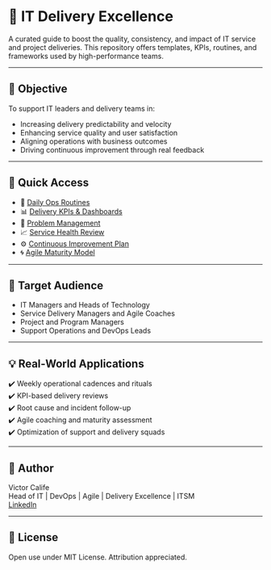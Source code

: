 # 🚀 IT Delivery Excellence

A curated guide to boost the quality, consistency, and impact of IT service and project deliveries. This repository offers templates, KPIs, routines, and frameworks used by high-performance teams.

---

## 🎯 Objective

To support IT leaders and delivery teams in:

- Increasing delivery predictability and velocity  
- Enhancing service quality and user satisfaction  
- Aligning operations with business outcomes  
- Driving continuous improvement through real feedback  

---

## 📂 Quick Access

- 📆 [Daily Ops Routines](./daily-ops-routines.md)  
- 📊 [Delivery KPIs & Dashboards](./delivery-kpis-dashboard.md)  
- 🧠 [Problem Management](./problem-management.md)  
- 📈 [Service Health Review](./service-health-review.md)  
- ⚙️ [Continuous Improvement Plan](./continuous-improvement.md)  
- 🌀 [Agile Maturity Model](./agile-maturity-model.md)  

---

## 👥 Target Audience

- IT Managers and Heads of Technology  
- Service Delivery Managers and Agile Coaches  
- Project and Program Managers  
- Support Operations and DevOps Leads  

---

## 💡 Real-World Applications

✔️ Weekly operational cadences and rituals  
✔️ KPI-based delivery reviews  
✔️ Root cause and incident follow-up  
✔️ Agile coaching and maturity assessment  
✔️ Optimization of support and delivery squads  

---

## 👤 Author

Victor Calife  
Head of IT | DevOps | Agile | Delivery Excellence | ITSM  
[LinkedIn](https://www.linkedin.com/in/victorcalife)

---

## 🔐 License

Open use under MIT License. Attribution appreciated.
